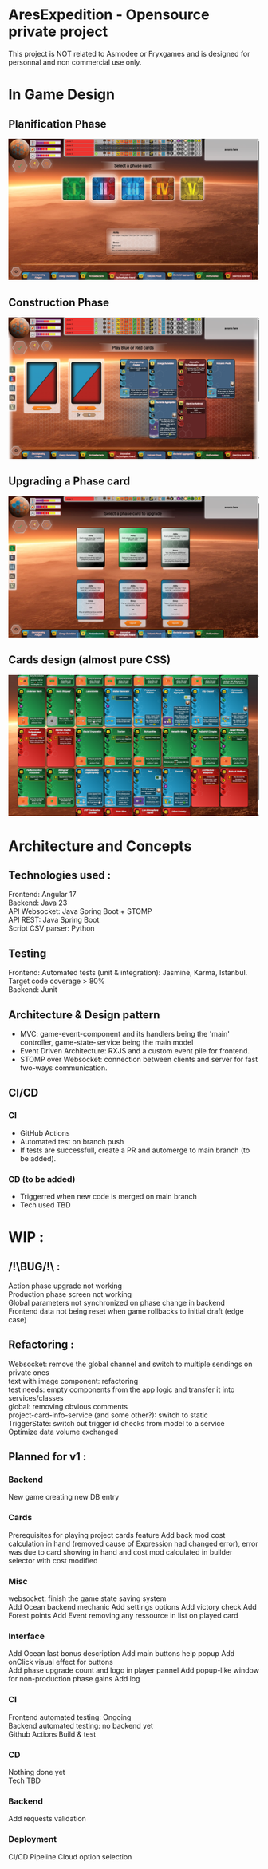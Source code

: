 # AresExpedition - Opensource private project  
This project is NOT related to Asmodee or Fryxgames and is designed for personnal and non commercial use only.

# In Game Design
## Planification Phase
![image](https://github.com/Mylaana/AresExpedition/blob/main/ressources/images/fullscreen_planification_2.png)
## Construction Phase
![image](https://github.com/Mylaana/AresExpedition/blob/main/ressources/images/fullscreen_construction_2.png)
## Upgrading a Phase card
![image](https://github.com/Mylaana/AresExpedition/blob/main/ressources/images/fullscreen_phase_upgrade.png)
## Cards design (almost pure CSS)
![image](https://github.com/Mylaana/AresExpedition/blob/main/ressources/images/fullscreen_cards.png)

# Architecture and Concepts
## Technologies used :
Frontend: Angular 17   
Backend: Java 23   
API Websocket: Java Spring Boot + STOMP   
API REST: Java Spring Boot   
Script CSV parser: Python   

## Testing
Frontend: Automated tests (unit & integration): Jasmine, Karma, Istanbul. Target code coverage > 80%   
Backend: Junit   

## Architecture & Design pattern
- MVC: game-event-component and its handlers being the 'main' controller, game-state-service being the main model   
- Event Driven Architecture: RXJS and a custom event pile for frontend.   
- STOMP over Websocket: connection between clients and server for fast two-ways communication.   

## CI/CD
### CI
- GitHub Actions   
- Automated test on branch push   
- If tests are successfull, create a PR and automerge to main branch (to be added).   

### CD (to be added)
- Triggerred when new code is merged on main branch   
- Tech used TBD   

# WIP : 
## /!\BUG/!\ :
Action phase upgrade not working   
Production phase screen not working   
Global parameters not synchronized on phase change in backend   
Frontend data not being reset when game rollbacks to initial draft (edge case)   

## Refactoring :
Websocket: remove the global channel and switch to multiple sendings on private ones   
text with image component: refactoring   
test needs: empty components from the app logic and transfer it into services/classes    
global: removing obvious comments   
project-card-info-service (and some other?): switch to static   
TriggerState: switch out trigger id checks from model to a service   
Optimize data volume exchanged   

## Planned for v1 :
### Backend
New game creating new DB entry

### Cards
Prerequisites for playing project cards feature
Add back mod cost calculation in hand (removed cause of Expression had changed error), error was due to card showing in hand and cost mod calculated in builder selector with cost modified

### Misc
websocket: finish the game state saving system   
Add Ocean backend mechanic
Add settings options
Add victory check
Add Forest points
Add Event removing any ressource in list on played card

### Interface
Add Ocean last bonus description
Add main buttons help popup
Add onClick visual effect for buttons   
Add phase upgrade count and logo in player pannel
Add popup-like window for non-production phase gains
Add log

### CI
Frontend automated testing: Ongoing  
Backend automated testing: no backend yet  
Github Actions Build & test

### CD
Nothing done yet  
Tech TBD  

### Backend
Add requests validation

### Deployment
CI/CD Pipeline
Cloud option selection
